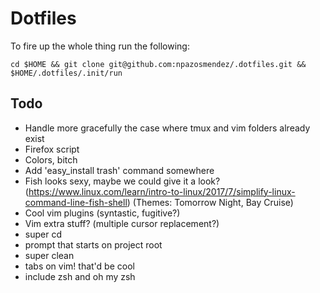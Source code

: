 # Dotfiles

To fire up the whole thing run the following:

`cd $HOME && git clone git@github.com:npazosmendez/.dotfiles.git && $HOME/.dotfiles/.init/run`

## Todo
 * Handle more gracefully the case where tmux and vim folders already exist
 * Firefox script
 * Colors, bitch
 * Add 'easy_install trash' command somewhere
 * Fish looks sexy, maybe we could give it a look? (https://www.linux.com/learn/intro-to-linux/2017/7/simplify-linux-command-line-fish-shell) (Themes: Tomorrow Night, Bay Cruise)
 * Cool vim plugins (syntastic, fugitive?)
 * Vim extra stuff? (multiple cursor replacement?)
 * super cd
 * prompt that starts on project root
 * super clean
 * tabs on vim! that'd be cool
 * include zsh and oh my zsh

